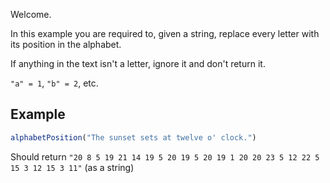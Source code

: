 
Welcome.

In this example you are required to, given a string, replace every letter with its position in the alphabet.

If anything in the text isn't a letter, ignore it and don't return it.

`"a" = 1`,  `"b" = 2`, etc.

## Example

```javascript
alphabetPosition("The sunset sets at twelve o' clock.")

```

Should return  `"20 8 5 19 21 14 19 5 20 19 5 20 19 1 20 20 23 5 12 22 5 15 3 12 15 3 11"`  (as a string)